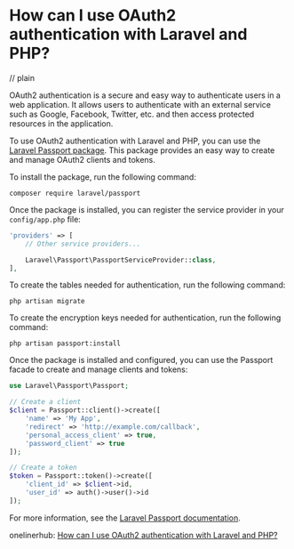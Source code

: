 # How can I use OAuth2 authentication with Laravel and PHP?
// plain

OAuth2 authentication is a secure and easy way to authenticate users in a web application. It allows users to authenticate with an external service such as Google, Facebook, Twitter, etc. and then access protected resources in the application.

To use OAuth2 authentication with Laravel and PHP, you can use the [Laravel Passport package](https://laravel.com/docs/5.8/passport). This package provides an easy way to create and manage OAuth2 clients and tokens.

To install the package, run the following command:

```
composer require laravel/passport
```

Once the package is installed, you can register the service provider in your `config/app.php` file:

```php
'providers' => [
    // Other service providers...

    Laravel\Passport\PassportServiceProvider::class,
],
```

To create the tables needed for authentication, run the following command:

```
php artisan migrate
```

To create the encryption keys needed for authentication, run the following command:

```
php artisan passport:install
```

Once the package is installed and configured, you can use the Passport facade to create and manage clients and tokens:

```php
use Laravel\Passport\Passport;

// Create a client
$client = Passport::client()->create([
    'name' => 'My App',
    'redirect' => 'http://example.com/callback',
    'personal_access_client' => true,
    'password_client' => true
]);

// Create a token
$token = Passport::token()->create([
    'client_id' => $client->id,
    'user_id' => auth()->user()->id
]);
```

For more information, see the [Laravel Passport documentation](https://laravel.com/docs/5.8/passport).

onelinerhub: [How can I use OAuth2 authentication with Laravel and PHP?](https://onelinerhub.com/php-laravel/how-can-i-use-oauth--authentication-with-laravel-and-php)